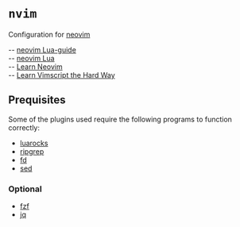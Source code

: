 # `nvim`

Configuration for [neovim](https://neovim.io) 

-- [neovim Lua-guide](https://neovim.io/doc/user/lua-guide.html)  
-- [neovim Lua](https://neovim.io/doc/user/lua.html)  
-- [Learn Neovim](https://ofirgall.github.io/learn-nvim/)  
-- [Learn Vimscript the Hard Way](https://learnvimscriptthehardway.stevelosh.com)  

## Prequisites

Some of the plugins used require the following programs to function correctly:

- [luarocks](https://github.com/luarocks/luarocks)  
- [ripgrep](https://github.com/BurntSushi/ripgrep)  
- [fd](https://github.com/sharkdp/fd)  
- [sed](https://www.gnu.org/software/sed/)  

### Optional

- [fzf](https://github.com/junegunn/fzf)  
- [jq](https://jqlang.github.io/jq/)  

